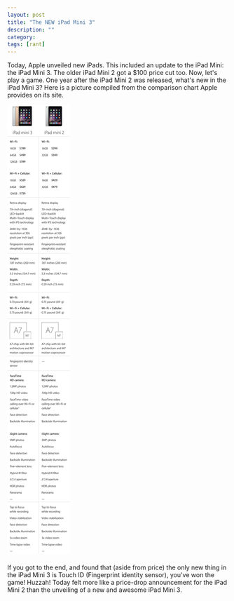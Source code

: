 ```yaml
---
layout: post
title: "The NEW iPad Mini 3"
description: ""
category: 
tags: [rant]
---
```


Today, Apple unveiled new iPads. This included an update to the iPad Mini: the iPad Mini 3. The older iPad Mini 2 got a $100 price cut too. Now, let's play a game. One year after the iPad Mini 2 was released, what's new in the iPad Mini 3? Here is a picture compiled from the comparison chart Apple provides on its site.

<div>
	<img class="rounded-corners" style="max-width: 800px; border: 0px;" src="/assets/images/posts/2014-10-16/ipad.png"/>
	<p class="caption-text" style="line-height: 1.5em;  margin-bottom: 20px;"><strong></strong></p>
</div>

If you got to the end, and found that (aside from price) the only new thing in the iPad Mini 3 is Touch ID (Fingerprint identity sensor), you've won the game! Huzzah! Today felt more like a price-drop announcement for the iPad Mini 2 than the unveiling of a new and awesome iPad Mini 3. 